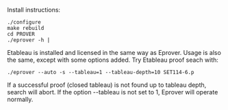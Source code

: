 Install instructions:

```
./configure
make rebuild
cd PROVER
./eprover -h | 
```

Etableau is installed and licensed in the same way as Eprover.  Usage is also the same, except with some options added.  Try Etableau proof seach with:

```
./eprover --auto -s --tableau=1 --tableau-depth=10 SET114-6.p
```

If a successful proof (closed tableau) is not found up to tableau depth, search will abort.  If the option --tableau is not set to 1, Eprover will operate normally.
